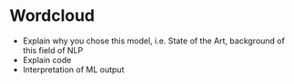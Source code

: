 # Wordcloud

- Explain why you chose this model, i.e. State of the Art, background of this field of NLP
- Explain code
- Interpretation of ML output
